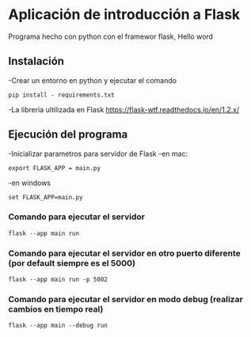 # Aplicación de introducción a Flask

Programa hecho con python con el framewor flask, Hello word

## Instalación

-Crear un entorno en python y ejecutar el comando

```
pip install - requirements.txt
```
-La librería ultilizada en Flask https://flask-wtf.readthedocs.io/en/1.2.x/

## Ejecución del programa
-Inicializar parametros para servidor de Flask
-en mac:

``export FLASK_APP = main.py``

-en windows

``set FLASK_APP=main.py``

### Comando para ejecutar el servidor

``flask --app main run``

### Comando para ejecutar el servidor en otro puerto diferente (por default siempre es el 5000)

``flask --app main run -p 5002``

### Comando para ejecutar el servidor en modo debug (realizar cambios en tiempo real)

``flask --app main --debug run``
